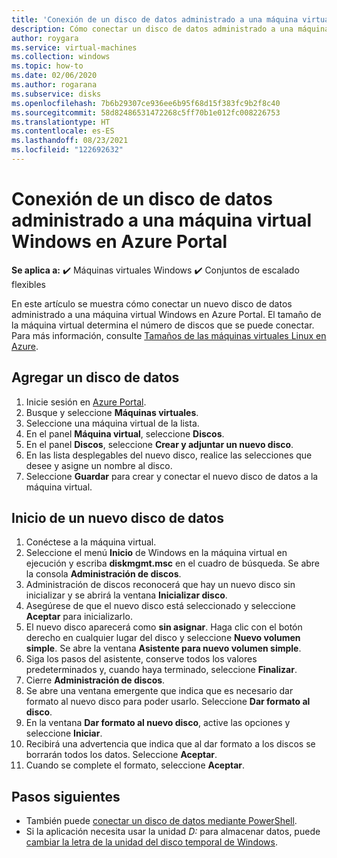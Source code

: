 ```yaml
---
title: 'Conexión de un disco de datos administrado a una máquina virtual de Windows: Azure'
description: Cómo conectar un disco de datos administrado a una máquina virtual Windows en Azure Portal.
author: roygara
ms.service: virtual-machines
ms.collection: windows
ms.topic: how-to
ms.date: 02/06/2020
ms.author: rogarana
ms.subservice: disks
ms.openlocfilehash: 7b6b29307ce936ee6b95f68d15f383fc9b2f8c40
ms.sourcegitcommit: 58d82486531472268c5ff70b1e012fc008226753
ms.translationtype: HT
ms.contentlocale: es-ES
ms.lasthandoff: 08/23/2021
ms.locfileid: "122692632"
---
```

# <a name="attach-a-managed-data-disk-to-a-windows-vm-by-using-the-azure-portal"></a>Conexión de un disco de datos administrado a una máquina virtual Windows en Azure Portal

**Se aplica a:** :heavy_check_mark: Máquinas virtuales Windows :heavy_check_mark: Conjuntos de escalado flexibles 


En este artículo se muestra cómo conectar un nuevo disco de datos administrado a una máquina virtual Windows en Azure Portal. El tamaño de la máquina virtual determina el número de discos que se puede conectar. Para más información, consulte [Tamaños de las máquinas virtuales Linux en Azure](../sizes.md).


## <a name="add-a-data-disk"></a>Agregar un disco de datos

1. Inicie sesión en [Azure Portal](https://portal.azure.com).
1. Busque y seleccione **Máquinas virtuales**.
1. Seleccione una máquina virtual de la lista.
1. En el panel **Máquina virtual**, seleccione **Discos**.
1. En el panel **Discos**, seleccione **Crear y adjuntar un nuevo disco**.
1. En las lista desplegables del nuevo disco, realice las selecciones que desee y asigne un nombre al disco.
1. Seleccione **Guardar** para crear y conectar el nuevo disco de datos a la máquina virtual.

## <a name="initialize-a-new-data-disk"></a>Inicio de un nuevo disco de datos

1. Conéctese a la máquina virtual.
1. Seleccione el menú **Inicio** de Windows en la máquina virtual en ejecución y escriba **diskmgmt.msc** en el cuadro de búsqueda. Se abre la consola **Administración de discos**.
1. Administración de discos reconocerá que hay un nuevo disco sin inicializar y se abrirá la ventana **Inicializar disco**.
1. Asegúrese de que el nuevo disco está seleccionado y seleccione **Aceptar** para inicializarlo.
1. El nuevo disco aparecerá como **sin asignar**. Haga clic con el botón derecho en cualquier lugar del disco y seleccione **Nuevo volumen simple**. Se abre la ventana **Asistente para nuevo volumen simple**.
1. Siga los pasos del asistente, conserve todos los valores predeterminados y, cuando haya terminado, seleccione **Finalizar**.
1. Cierre **Administración de discos**.
1. Se abre una ventana emergente que indica que es necesario dar formato al nuevo disco para poder usarlo. Seleccione **Dar formato al disco**.
1. En la ventana **Dar formato al nuevo disco**, active las opciones y seleccione **Iniciar**.
1. Recibirá una advertencia que indica que al dar formato a los discos se borrarán todos los datos. Seleccione **Aceptar**.
1. Cuando se complete el formato, seleccione **Aceptar**.

## <a name="next-steps"></a>Pasos siguientes

- También puede [conectar un disco de datos mediante PowerShell](attach-disk-ps.md).
- Si la aplicación necesita usar la unidad *D:* para almacenar datos, puede [cambiar la letra de la unidad del disco temporal de Windows](change-drive-letter.md).